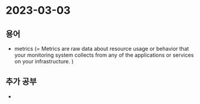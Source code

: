 # 2023-03-03

## 용어

- metrics (= Metrics are raw data about resource usage or behavior that your monitoring system collects from any of the applications or services on your infrastructure. )

## 추가 공부

-
